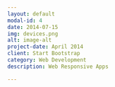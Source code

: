 ```yaml
---
layout: default
modal-id: 4
date: 2014-07-15
img: devices.png
alt: image-alt
project-date: April 2014
client: Start Bootstrap
category: Web Development
description: Web Responsive Apps

---
```

